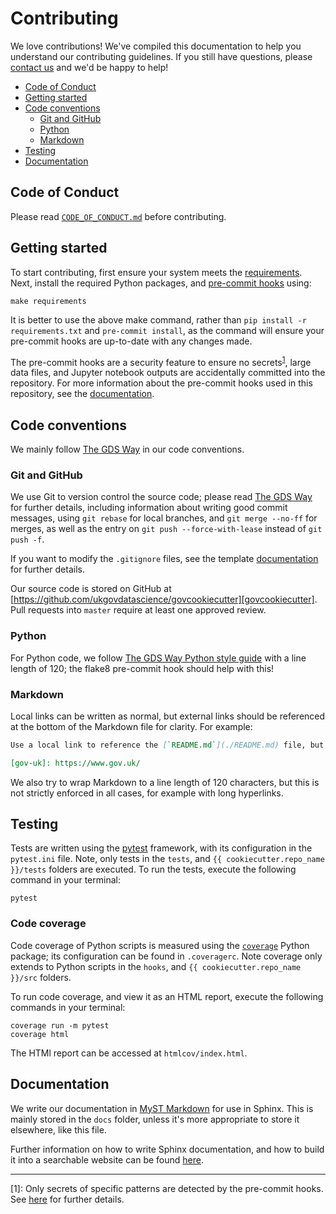 # Contributing

We love contributions! We've compiled this documentation to help you understand our contributing guidelines. If you
still have questions, please [contact us][email] and we'd be happy to help!

- [Code of Conduct](#code-of-conduct)
- [Getting started](#getting-started)
- [Code conventions](#code-conventions)
  - [Git and GitHub](#git-and-github)
  - [Python](#python)
  - [Markdown](#markdown)
- [Testing](#testing)
- [Documentation](#documentation)

## Code of Conduct

Please read [`CODE_OF_CONDUCT.md`][code-of-conduct] before contributing.

## Getting started

To start contributing, first ensure your system meets the [requirements][readme-requirements]. Next, install the
required Python packages, and [pre-commit hooks][pre-commit] using:

```shell
make requirements
```

It is better to use the above make command, rather than `pip install -r requirements.txt` and `pre-commit install`, as
the command will ensure your pre-commit hooks are up-to-date with any changes made.

The pre-commit hooks are a security feature to ensure no secrets<sup>[1](#footnote-1)</sup>, large data files, and
Jupyter notebook outputs are accidentally committed into the repository. For more information about the pre-commit hooks used
in this repository, see the [documentation][docs-pre-commit-hooks].

## Code conventions

We mainly follow [The GDS Way][gds-way] in our code conventions.

### Git and GitHub

We use Git to version control the source code; please read [The GDS Way][gds-way-git] for further details, including
information about writing good commit messages, using `git rebase` for local branches, and `git merge --no-ff` for
merges, as well as the entry on `git push --force-with-lease` instead of `git push -f`.

If you want to modify the `.gitignore` files, see the template [documentation][docs-updating-gitignore] for further
details.

Our source code is stored on GitHub at [https://github.com/ukgovdatascience/govcookiecutter][govcookiecutter]. Pull
requests into `master` require at least one approved review.

### Python

For Python code, we follow [The GDS Way Python style guide][gds-way-python] with a line length of 120; the flake8
pre-commit hook should help with this!

### Markdown

Local links can be written as normal, but external links should be referenced at the bottom of the Markdown file for
clarity. For example:

```md
Use a local link to reference the [`README.md`](./README.md) file, but an external link for [GOV.UK][gov-uk].

[gov-uk]: https://www.gov.uk/
```

We also try to wrap Markdown to a line length of 120 characters, but this is not strictly enforced in all cases, for
example with long hyperlinks.

## Testing

Tests are written using the [pytest][pytest] framework, with its configuration in the `pytest.ini` file. Note, only
tests in the `tests`, and `{{ cookiecutter.repo_name }}/tests` folders are executed. To run the tests, execute the
following command in your terminal:

```shell
pytest
```

### Code coverage

Code coverage of Python scripts is measured using the [`coverage`][coverage] Python package; its configuration can be
found in `.coveragerc`. Note coverage only extends to Python scripts in the `hooks`, and
`{{ cookiecutter.repo_name }}/src` folders.

To run code coverage, and view it as an HTML report, execute the following commands in your terminal:

```shell
coverage run -m pytest
coverage html
```

The HTMl report can be accessed at `htmlcov/index.html`.

## Documentation

We write our documentation in [MyST Markdown][myst] for use in Sphinx. This is mainly stored in the `docs` folder,
unless it's more appropriate to store it elsewhere, like this file.

Further information on how to write Sphinx documentation, and how to build it into a searchable website can be found
[here][docs-write-sphinx-documentation].

---

<a name="footnote-1">[1]</a>: Only secrets of specific patterns are detected by the pre-commit hooks. See
[here][docs-pre-commit-hooks-secrets-definition] for further details.

[code-of-conduct]: ./CODE_OF_CONDUCT.md
[coverage]: https://coverage.readthedocs.io/
[docs-pre-commit-hooks]: ./%7B%7B%20cookiecutter.repo_name%20%7D%7D/docs/contributor_guide/pre_commit_hooks.md
[docs-pre-commit-hooks-secrets-definition]: ./%7B%7B%20cookiecutter.repo_name%20%7D%7D/docs/contributor_guide/pre_commit_hooks.md#definition-of-a-secret-according-to-detect-secrets
[docs-updating-gitignore]: ./%7B%7B%20cookiecutter.repo_name%20%7D%7D/docs/contributor_guide/updating_gitignore.md
[docs-write-sphinx-documentation]: ./%7B%7B%20cookiecutter.repo_name%20%7D%7D/docs/contributor_guide/writing_sphinx_documentation.md
[email]: mailto:gdsdatascience@digital.cabinet-office.gov.uk
[gds-way]: https://gds-way.cloudapps.digital/
[gds-way-git]: https://gds-way.cloudapps.digital/standards/source-code.html
[gds-way-python]: https://gds-way.cloudapps.digital/manuals/programming-languages/python/python.html#python-style-guide
[govcookiecutter]: https://github.com/ukgovdatascience/govcookiecutter
[myst]: https://myst-parser.readthedocs.io/
[pre-commit]: https://pre-commit.com/
[pytest]: https://docs.pytest.org/
[readme-requirements]: ./README.md#requirements-to-create-a-cookiecutter-template
